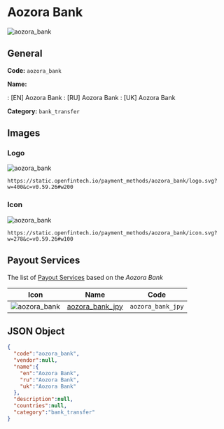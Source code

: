 
# Aozora Bank 
![aozora_bank](https://static.openfintech.io/payment_methods/aozora_bank/logo.svg?w=400&c=v0.59.26#w200)  

## General 
**Code:** `aozora_bank` 
 
**Name:** 
 
:	[EN] Aozora Bank 
:	[RU] Aozora Bank 
:	[UK] Aozora Bank 
 
**Category:** `bank_transfer` 
 

## Images 

### Logo 
![aozora_bank](https://static.openfintech.io/payment_methods/aozora_bank/logo.svg?w=400&c=v0.59.26#w200)  

```
https://static.openfintech.io/payment_methods/aozora_bank/logo.svg?w=400&c=v0.59.26#w200
```  

### Icon 
![aozora_bank](https://static.openfintech.io/payment_methods/aozora_bank/icon.svg?w=278&c=v0.59.26#w100)  

```
https://static.openfintech.io/payment_methods/aozora_bank/icon.svg?w=278&c=v0.59.26#w100
```  

## Payout Services 
 
The list of [Payout Services](/payout-services/) based on the _Aozora Bank_ 

|Icon|Name|Code| 
|:---:|:---:|:---:| 
|![aozora_bank](https://static.openfintech.io/payout_methods/aozora_bank/icon.svg?w=278&c=v0.59.26#w40) |[aozora_bank_jpy](/payout-services/aozora_bank_jpy/)|`aozora_bank_jpy`| 
 

## JSON Object 

```json
{
  "code":"aozora_bank",
  "vendor":null,
  "name":{
    "en":"Aozora Bank",
    "ru":"Aozora Bank",
    "uk":"Aozora Bank"
  },
  "description":null,
  "countries":null,
  "category":"bank_transfer"
}
```  

